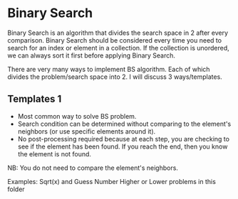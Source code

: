 # Binary Search

Binary Search is an algorithm that divides the search space in 2 after every comparison. Binary Search should be considered every time you need to search for an index or element in a collection. If the collection is unordered, we can always sort it first before applying Binary Search.

There are very many ways to implement BS algorithm. Each of which divides the problem/search space into 2. I will discuss 3 ways/templates.

## Templates 1

- Most common way to solve BS problem.
- Search condition can be determined without comparing to the element's neighbors (or use specific elements around it).
- No post-processing required because at each step, you are checking to see if the element has been found. If you reach the end, then you know the element is not found.

NB: You do not need to compare the element's neighbors.

Examples: Sqrt(x) and Guess Number Higher or Lower problems in this folder
